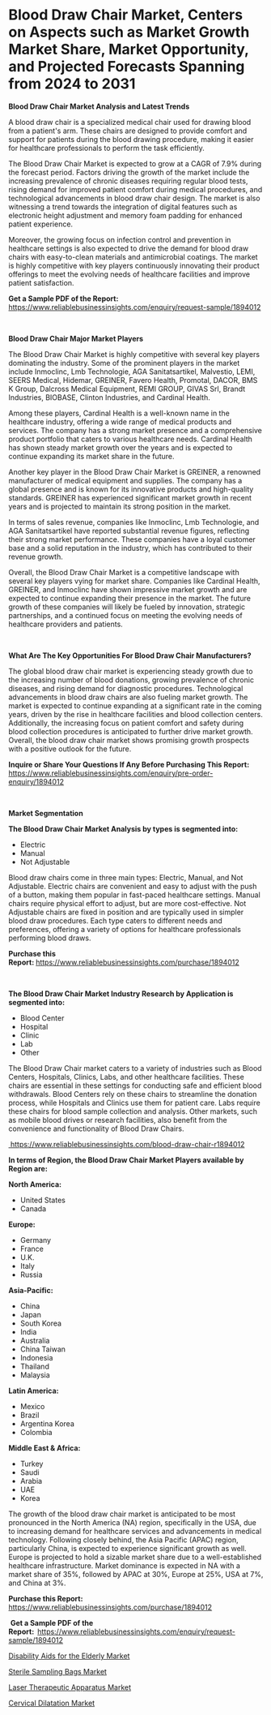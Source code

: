 <p><h1>Blood Draw Chair Market, Centers on Aspects such as Market Growth Market Share, Market Opportunity, and Projected Forecasts Spanning from 2024 to 2031</h1></p><p><strong>Blood Draw Chair Market Analysis and Latest Trends</strong></p>
<p><p>A blood draw chair is a specialized medical chair used for drawing blood from a patient's arm. These chairs are designed to provide comfort and support for patients during the blood drawing procedure, making it easier for healthcare professionals to perform the task efficiently.</p><p>The Blood Draw Chair Market is expected to grow at a CAGR of 7.9% during the forecast period. Factors driving the growth of the market include the increasing prevalence of chronic diseases requiring regular blood tests, rising demand for improved patient comfort during medical procedures, and technological advancements in blood draw chair design. The market is also witnessing a trend towards the integration of digital features such as electronic height adjustment and memory foam padding for enhanced patient experience.</p><p>Moreover, the growing focus on infection control and prevention in healthcare settings is also expected to drive the demand for blood draw chairs with easy-to-clean materials and antimicrobial coatings. The market is highly competitive with key players continuously innovating their product offerings to meet the evolving needs of healthcare facilities and improve patient satisfaction.</p></p>
<p><strong>Get a Sample PDF of the Report:&nbsp;</strong> <a href="https://www.reliablebusinessinsights.com/enquiry/request-sample/1894012">https://www.reliablebusinessinsights.com/enquiry/request-sample/1894012</a></p>
<p>&nbsp;</p>
<p><strong>Blood Draw Chair Major Market Players</strong></p>
<p><p>The Blood Draw Chair Market is highly competitive with several key players dominating the industry. Some of the prominent players in the market include Inmoclinc, Lmb Technologie, AGA Sanitatsartikel, Malvestio, LEMI, SEERS Medical, Hidemar, GREINER, Favero Health, Promotal, DACOR, BMS K Group, Dalcross Medical Equipment, REMI GROUP, GIVAS Srl, Brandt Industries, BIOBASE, Clinton Industries, and Cardinal Health.</p><p>Among these players, Cardinal Health is a well-known name in the healthcare industry, offering a wide range of medical products and services. The company has a strong market presence and a comprehensive product portfolio that caters to various healthcare needs. Cardinal Health has shown steady market growth over the years and is expected to continue expanding its market share in the future.</p><p>Another key player in the Blood Draw Chair Market is GREINER, a renowned manufacturer of medical equipment and supplies. The company has a global presence and is known for its innovative products and high-quality standards. GREINER has experienced significant market growth in recent years and is projected to maintain its strong position in the market.</p><p>In terms of sales revenue, companies like Inmoclinc, Lmb Technologie, and AGA Sanitatsartikel have reported substantial revenue figures, reflecting their strong market performance. These companies have a loyal customer base and a solid reputation in the industry, which has contributed to their revenue growth.</p><p>Overall, the Blood Draw Chair Market is a competitive landscape with several key players vying for market share. Companies like Cardinal Health, GREINER, and Inmoclinc have shown impressive market growth and are expected to continue expanding their presence in the market. The future growth of these companies will likely be fueled by innovation, strategic partnerships, and a continued focus on meeting the evolving needs of healthcare providers and patients.</p></p>
<p>&nbsp;</p>
<p><strong>What Are The Key Opportunities For Blood Draw Chair Manufacturers?</strong></p>
<p><p>The global blood draw chair market is experiencing steady growth due to the increasing number of blood donations, growing prevalence of chronic diseases, and rising demand for diagnostic procedures. Technological advancements in blood draw chairs are also fueling market growth. The market is expected to continue expanding at a significant rate in the coming years, driven by the rise in healthcare facilities and blood collection centers. Additionally, the increasing focus on patient comfort and safety during blood collection procedures is anticipated to further drive market growth. Overall, the blood draw chair market shows promising growth prospects with a positive outlook for the future.</p></p>
<p><strong>Inquire or Share Your Questions If Any Before Purchasing This Report:</strong> <a href="https://www.reliablebusinessinsights.com/enquiry/pre-order-enquiry/1894012">https://www.reliablebusinessinsights.com/enquiry/pre-order-enquiry/1894012</a></p>
<p>&nbsp;</p>
<p><strong>Market Segmentation</strong></p>
<p><strong>The Blood Draw Chair Market Analysis by types is segmented into:</strong></p>
<p><ul><li>Electric</li><li>Manual</li><li>Not Adjustable</li></ul></p>
<p><p>Blood draw chairs come in three main types: Electric, Manual, and Not Adjustable. Electric chairs are convenient and easy to adjust with the push of a button, making them popular in fast-paced healthcare settings. Manual chairs require physical effort to adjust, but are more cost-effective. Not Adjustable chairs are fixed in position and are typically used in simpler blood draw procedures. Each type caters to different needs and preferences, offering a variety of options for healthcare professionals performing blood draws.</p></p>
<p><strong>Purchase this Report:&nbsp;</strong><a href="https://www.reliablebusinessinsights.com/purchase/1894012">https://www.reliablebusinessinsights.com/purchase/1894012</a></p>
<p>&nbsp;</p>
<p><strong>The Blood Draw Chair Market Industry Research by Application is segmented into:</strong></p>
<p><ul><li>Blood Center</li><li>Hospital</li><li>Clinic</li><li>Lab</li><li>Other</li></ul></p>
<p><p>The Blood Draw Chair market caters to a variety of industries such as Blood Centers, Hospitals, Clinics, Labs, and other healthcare facilities. These chairs are essential in these settings for conducting safe and efficient blood withdrawals. Blood Centers rely on these chairs to streamline the donation process, while Hospitals and Clinics use them for patient care. Labs require these chairs for blood sample collection and analysis. Other markets, such as mobile blood drives or research facilities, also benefit from the convenience and functionality of Blood Draw Chairs.</p></p>
<p><a href="https://www.reliablebusinessinsights.com/blood-draw-chair-r1894012">&nbsp;https://www.reliablebusinessinsights.com/blood-draw-chair-r1894012</a></p>
<p><strong>In terms of Region, the Blood Draw Chair Market Players available by Region are:</strong></p>
<p>
    <p> <strong> North America: </strong>
        <ul>
            <li>United States</li>
            <li>Canada</li>
        </ul>
        </p> 
    <p> <strong> Europe: </strong>
        <ul>
            <li>Germany</li>
            <li>France</li>
            <li>U.K.</li>
            <li>Italy</li>
            <li>Russia</li>
        </ul>
        </p> 
    <p> <strong> Asia-Pacific: </strong>
        <ul>
            <li>China</li>
            <li>Japan</li>
            <li>South Korea</li>
            <li>India</li>
            <li>Australia</li>
            <li>China Taiwan</li>
            <li>Indonesia</li>
            <li>Thailand</li>
            <li>Malaysia</li>
        </ul>
        </p> 
    <p> <strong> Latin America: </strong>
        <ul>
            <li>Mexico</li>
            <li>Brazil</li>
            <li>Argentina Korea</li>
            <li>Colombia</li>
        </ul>
        </p> 
    <p> <strong> Middle East & Africa: </strong>
        <ul>
            <li>Turkey</li>
            <li>Saudi</li>
            <li>Arabia</li>
            <li>UAE</li>
            <li>Korea</li>
        </ul>
    </p>
    </p>
<p><p>The growth of the blood draw chair market is anticipated to be most pronounced in the North America (NA) region, specifically in the USA, due to increasing demand for healthcare services and advancements in medical technology. Following closely behind, the Asia Pacific (APAC) region, particularly China, is expected to experience significant growth as well. Europe is projected to hold a sizable market share due to a well-established healthcare infrastructure. Market dominance is expected in NA with a market share of 35%, followed by APAC at 30%, Europe at 25%, USA at 7%, and China at 3%.</p></p>
<p><strong>Purchase this Report: </strong><a href="https://www.reliablebusinessinsights.com/purchase/1894012">https://www.reliablebusinessinsights.com/purchase/1894012</a></p>
<p>&nbsp;<strong>Get a Sample PDF of the Report:&nbsp;&nbsp;</strong><a href="https://www.reliablebusinessinsights.com/enquiry/request-sample/1894012">https://www.reliablebusinessinsights.com/enquiry/request-sample/1894012</a></p>
<p><strong></strong></p>
<p><p><a href="https://github.com/AndreanneHane2023/Market-Research-Report-List-2/blob/main/disability-aids-for-the-elderly-market.md">Disability Aids for the Elderly Market</a></p><p><a href="https://github.com/RyleeBauch2023/Market-Research-Report-List-2/blob/main/sterile-sampling-bags-market.md">Sterile Sampling Bags Market</a></p><p><a href="https://github.com/flwellarose/Market-Research-Report-List-1/blob/main/laser-therapeutic-apparatus-market.md">Laser Therapeutic Apparatus Market</a></p><p><a href="https://github.com/jodemen/Market-Research-Report-List-4/blob/main/cervical-dilatation-market.md">Cervical Dilatation Market</a></p></p>